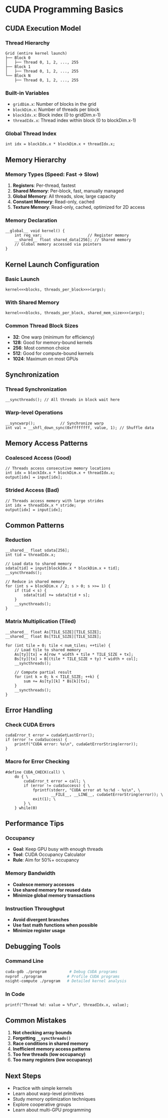 # CUDA Programming Basics

## CUDA Execution Model

### Thread Hierarchy
```
Grid (entire kernel launch)
├── Block 0
│   ├── Thread 0, 1, 2, ..., 255
├── Block 1  
│   ├── Thread 0, 1, 2, ..., 255
└── Block N
    ├── Thread 0, 1, 2, ..., 255
```

### Built-in Variables
- `gridDim.x`: Number of blocks in the grid
- `blockDim.x`: Number of threads per block
- `blockIdx.x`: Block index (0 to gridDim.x-1)
- `threadIdx.x`: Thread index within block (0 to blockDim.x-1)

### Global Thread Index
```cuda
int idx = blockIdx.x * blockDim.x + threadIdx.x;
```

## Memory Hierarchy

### Memory Types (Speed: Fast → Slow)
1. **Registers**: Per-thread, fastest
2. **Shared Memory**: Per-block, fast, manually managed
3. **Global Memory**: All threads, slow, large capacity
4. **Constant Memory**: Read-only, cached
5. **Texture Memory**: Read-only, cached, optimized for 2D access

### Memory Declaration
```cuda
__global__ void kernel() {
    int reg_var;                    // Register memory
    __shared__ float shared_data[256]; // Shared memory
    // Global memory accessed via pointers
}
```

## Kernel Launch Configuration

### Basic Launch
```cuda
kernel<<<blocks, threads_per_block>>>(args);
```

### With Shared Memory
```cuda
kernel<<<blocks, threads_per_block, shared_mem_size>>>(args);
```

### Common Thread Block Sizes
- **32**: One warp (minimum for efficiency)
- **128**: Good for memory-bound kernels
- **256**: Most common choice
- **512**: Good for compute-bound kernels
- **1024**: Maximum on most GPUs

## Synchronization

### Thread Synchronization
```cuda
__syncthreads(); // All threads in block wait here
```

### Warp-level Operations
```cuda
__syncwarp();           // Synchronize warp
int val = __shfl_down_sync(0xffffffff, value, 1); // Shuffle data
```

## Memory Access Patterns

### Coalesced Access (Good)
```cuda
// Threads access consecutive memory locations
int idx = blockIdx.x * blockDim.x + threadIdx.x;
output[idx] = input[idx];
```

### Strided Access (Bad)
```cuda
// Threads access memory with large strides
int idx = threadIdx.x * stride;
output[idx] = input[idx];
```

## Common Patterns

### Reduction
```cuda
__shared__ float sdata[256];
int tid = threadIdx.x;

// Load data to shared memory
sdata[tid] = input[blockIdx.x * blockDim.x + tid];
__syncthreads();

// Reduce in shared memory
for (int s = blockDim.x / 2; s > 0; s >>= 1) {
    if (tid < s) {
        sdata[tid] += sdata[tid + s];
    }
    __syncthreads();
}
```

### Matrix Multiplication (Tiled)
```cuda
__shared__ float As[TILE_SIZE][TILE_SIZE];
__shared__ float Bs[TILE_SIZE][TILE_SIZE];

for (int tile = 0; tile < num_tiles; ++tile) {
    // Load tile to shared memory
    As[ty][tx] = A[row * width + tile * TILE_SIZE + tx];
    Bs[ty][tx] = B[(tile * TILE_SIZE + ty) * width + col];
    __syncthreads();
    
    // Compute partial result
    for (int k = 0; k < TILE_SIZE; ++k) {
        sum += As[ty][k] * Bs[k][tx];
    }
    __syncthreads();
}
```

## Error Handling

### Check CUDA Errors
```cuda
cudaError_t error = cudaGetLastError();
if (error != cudaSuccess) {
    printf("CUDA error: %s\n", cudaGetErrorString(error));
}
```

### Macro for Error Checking
```cuda
#define CUDA_CHECK(call) \
    do { \
        cudaError_t error = call; \
        if (error != cudaSuccess) { \
            fprintf(stderr, "CUDA error at %s:%d - %s\n", \
                    __FILE__, __LINE__, cudaGetErrorString(error)); \
            exit(1); \
        } \
    } while(0)
```

## Performance Tips

### Occupancy
- **Goal**: Keep GPU busy with enough threads
- **Tool**: CUDA Occupancy Calculator
- **Rule**: Aim for 50%+ occupancy

### Memory Bandwidth
- **Coalesce memory accesses**
- **Use shared memory for reused data**
- **Minimize global memory transactions**

### Instruction Throughput
- **Avoid divergent branches**
- **Use fast math functions when possible**
- **Minimize register usage**

## Debugging Tools

### Command Line
```bash
cuda-gdb ./program          # Debug CUDA programs
nvprof ./program           # Profile CUDA programs
nsight-compute ./program   # Detailed kernel analysis
```

### In Code
```cuda
printf("Thread %d: value = %f\n", threadIdx.x, value);
```

## Common Mistakes

1. **Not checking array bounds**
2. **Forgetting `__syncthreads()`**
3. **Race conditions in shared memory**
4. **Inefficient memory access patterns**
5. **Too few threads (low occupancy)**
6. **Too many registers (low occupancy)**

## Next Steps

- Practice with simple kernels
- Learn about warp-level primitives
- Study memory optimization techniques
- Explore cooperative groups
- Learn about multi-GPU programming
